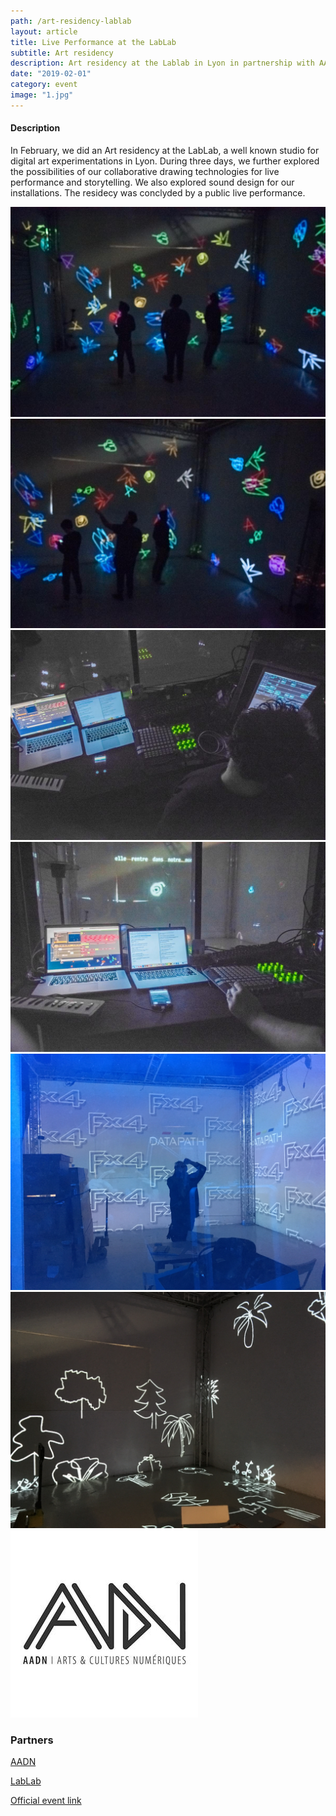 ```yaml
---
path: /art-residency-lablab
layout: article
title: Live Performance at the LabLab
subtitle: Art residency
description: Art residency at the Lablab in Lyon in partnership with AADN
date: "2019-02-01"
category: event
image: "1.jpg"
---
```



#### Description

In February, we did an Art residency at the LabLab, a well known studio for digital art experimentations in Lyon.
During three days, we further explored the possibilities of our collaborative drawing technologies for live performance and storytelling. We also explored sound design for our installations.
The residecy was conclyded by a public live performance.


<photo-grid>
<img src="1.jpg"/>
<img src="2.jpg"/>
<img src="3.jpg"/>
<img src="4.jpg"/>
<img src="0.jpg"/>
<img src="5.jpg"/>
<img src="aadn.jpg"/>
</photo-grid>

### Partners

[AADN](http://aadn.org/)  
  
[LabLab](https://www.facebook.com/atelierlablab/)  
  
[Official event link](https://aadn.org/nos-residences/the-live-drawing-project-en-residence-au-lab-lab/)
